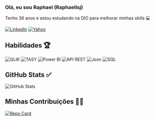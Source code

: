 ### Olá, eu sou Raphael (Raphaellsj) 

Tenho 36 anos e estou estudando na DIO para melhorar minhas skills 💻

[![LinkedIn](https://img.shields.io/badge/LinkedIn-blue?style=for-the-badge&logo=linkedin&logoColor=blue)](https://www.linkedin.com/in/raphael-luiz-de-souza-jesus-1987b97b/)
[![Yahoo](https://img.shields.io/badge/Yahoo-purple?style=for-the-badge&logo=yahoo&logoColor=white)](mailto:raphaellsj@yahoo.com.br)

## Habilidades 🏆

![QLIK](https://img.shields.io/badge/Qlik-green?style=for-the-badge&logo=qlik)
![TASY](https://img.shields.io/badge/TASY-blue?style=for-the-badge&logo=phillips)
![Power BI](https://img.shields.io/badge/Power%20BI-yellow?style=for-the-badge&logo=powerbi)
![API REST](https://img.shields.io/badge/API_REST-lightblue?style=for-the-badge&logo=apirest&logoColor=yellow)
![Json](https://img.shields.io/badge/Json-orange?style=for-the-badge&logo=json&logoColor=black)
![SQL](https://img.shields.io/badge/SQL-red?style=for-the-badge&logo=oracle&logoColor=black)

## GitHub Stats ✅
![GitHub Stats](https://github-readme-stats.vercel.app/api?username=Raphaelljs&show_icons=true&theme=dark&title_color=ff6600&text_color=ffffff&icon_color=ff6600&bg_color=000000)

## Minhas Contribuições 🤙🏻

[![Repo Card](https://github-readme-stats.vercel.app/api/pin/?username=Raphaelljs&repo=dio-lab-open-source&bg_color=000000&border_color=black&show_icons=true&icon_color=ff6600&title_color=ff6600&text_color=black)](https://github.com//dio-lab-open-source)
